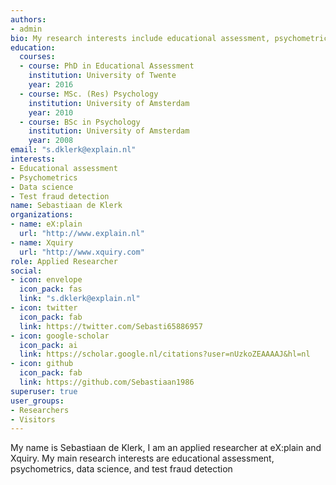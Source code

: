 ```yaml
---
authors:
- admin
bio: My research interests include educational assessment, psychometrics, data science, and test fraud detection.
education:
  courses:
  - course: PhD in Educational Assessment
    institution: University of Twente
    year: 2016
  - course: MSc. (Res) Psychology
    institution: University of Amsterdam
    year: 2010
  - course: BSc in Psychology
    institution: University of Amsterdam
    year: 2008
email: "s.dklerk@explain.nl"
interests:
- Educational assessment
- Psychometrics
- Data science
- Test fraud detection
name: Sebastiaan de Klerk
organizations:
- name: eX:plain
  url: "http://www.explain.nl"
- name: Xquiry
  url: "http://www.xquiry.com"
role: Applied Researcher
social:
- icon: envelope
  icon_pack: fas
  link: "s.dklerk@explain.nl"
- icon: twitter
  icon_pack: fab
  link: https://twitter.com/Sebasti65886957
- icon: google-scholar
  icon_pack: ai
  link: https://scholar.google.nl/citations?user=nUzkoZEAAAAJ&hl=nl
- icon: github
  icon_pack: fab
  link: https://github.com/Sebastiaan1986
superuser: true
user_groups:
- Researchers
- Visitors
---
```


My name is Sebastiaan de Klerk, I am an applied researcher at eX:plain and Xquiry. My main 
research interests are educational assessment, psychometrics, data science, and test fraud detection
